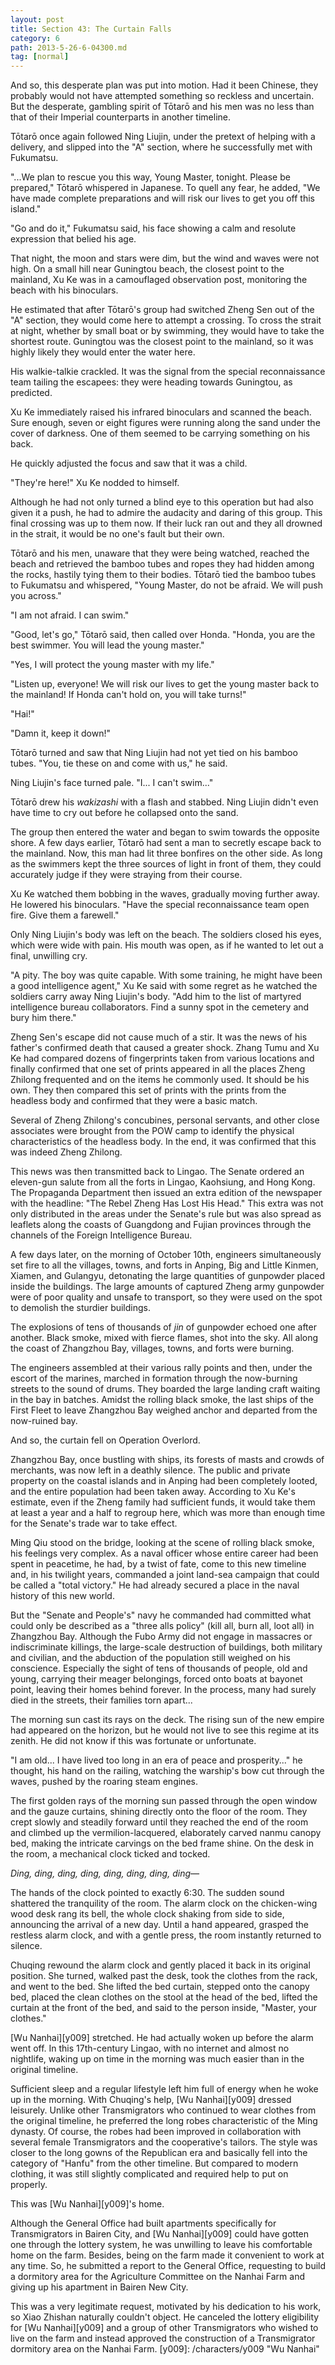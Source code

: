```yaml
---
layout: post
title: Section 43: The Curtain Falls
category: 6
path: 2013-5-26-6-04300.md
tag: [normal]
---
```


And so, this desperate plan was put into motion. Had it been Chinese, they probably would not have attempted something so reckless and uncertain. But the desperate, gambling spirit of Tōtarō and his men was no less than that of their Imperial counterparts in another timeline.

Tōtarō once again followed Ning Liujin, under the pretext of helping with a delivery, and slipped into the "A" section, where he successfully met with Fukumatsu.

"...We plan to rescue you this way, Young Master, tonight. Please be prepared," Tōtarō whispered in Japanese. To quell any fear, he added, "We have made complete preparations and will risk our lives to get you off this island."

"Go and do it," Fukumatsu said, his face showing a calm and resolute expression that belied his age.

That night, the moon and stars were dim, but the wind and waves were not high. On a small hill near Guningtou beach, the closest point to the mainland, Xu Ke was in a camouflaged observation post, monitoring the beach with his binoculars.

He estimated that after Tōtarō's group had switched Zheng Sen out of the "A" section, they would come here to attempt a crossing. To cross the strait at night, whether by small boat or by swimming, they would have to take the shortest route. Guningtou was the closest point to the mainland, so it was highly likely they would enter the water here.

His walkie-talkie crackled. It was the signal from the special reconnaissance team tailing the escapees: they were heading towards Guningtou, as predicted.

Xu Ke immediately raised his infrared binoculars and scanned the beach. Sure enough, seven or eight figures were running along the sand under the cover of darkness. One of them seemed to be carrying something on his back.

He quickly adjusted the focus and saw that it was a child.

"They're here!" Xu Ke nodded to himself.

Although he had not only turned a blind eye to this operation but had also given it a push, he had to admire the audacity and daring of this group. This final crossing was up to them now. If their luck ran out and they all drowned in the strait, it would be no one's fault but their own.

Tōtarō and his men, unaware that they were being watched, reached the beach and retrieved the bamboo tubes and ropes they had hidden among the rocks, hastily tying them to their bodies. Tōtarō tied the bamboo tubes to Fukumatsu and whispered, "Young Master, do not be afraid. We will push you across."

"I am not afraid. I can swim."

"Good, let's go," Tōtarō said, then called over Honda. "Honda, you are the best swimmer. You will lead the young master."

"Yes, I will protect the young master with my life."

"Listen up, everyone! We will risk our lives to get the young master back to the mainland! If Honda can't hold on, you will take turns!"

"Hai!"

"Damn it, keep it down!"

Tōtarō turned and saw that Ning Liujin had not yet tied on his bamboo tubes. "You, tie these on and come with us," he said.

Ning Liujin's face turned pale. "I... I can't swim..."

Tōtarō drew his *wakizashi* with a flash and stabbed. Ning Liujin didn't even have time to cry out before he collapsed onto the sand.

The group then entered the water and began to swim towards the opposite shore. A few days earlier, Tōtarō had sent a man to secretly escape back to the mainland. Now, this man had lit three bonfires on the other side. As long as the swimmers kept the three sources of light in front of them, they could accurately judge if they were straying from their course.

Xu Ke watched them bobbing in the waves, gradually moving further away. He lowered his binoculars. "Have the special reconnaissance team open fire. Give them a farewell."

Only Ning Liujin's body was left on the beach. The soldiers closed his eyes, which were wide with pain. His mouth was open, as if he wanted to let out a final, unwilling cry.

"A pity. The boy was quite capable. With some training, he might have been a good intelligence agent," Xu Ke said with some regret as he watched the soldiers carry away Ning Liujin's body. "Add him to the list of martyred intelligence bureau collaborators. Find a sunny spot in the cemetery and bury him there."

Zheng Sen's escape did not cause much of a stir. It was the news of his father's confirmed death that caused a greater shock. Zhang Tumu and Xu Ke had compared dozens of fingerprints taken from various locations and finally confirmed that one set of prints appeared in all the places Zheng Zhilong frequented and on the items he commonly used. It should be his own. They then compared this set of prints with the prints from the headless body and confirmed that they were a basic match.

Several of Zheng Zhilong's concubines, personal servants, and other close associates were brought from the POW camp to identify the physical characteristics of the headless body. In the end, it was confirmed that this was indeed Zheng Zhilong.

This news was then transmitted back to Lingao. The Senate ordered an eleven-gun salute from all the forts in Lingao, Kaohsiung, and Hong Kong. The Propaganda Department then issued an extra edition of the newspaper with the headline: "The Rebel Zheng Has Lost His Head." This extra was not only distributed in the areas under the Senate's rule but was also spread as leaflets along the coasts of Guangdong and Fujian provinces through the channels of the Foreign Intelligence Bureau.

A few days later, on the morning of October 10th, engineers simultaneously set fire to all the villages, towns, and forts in Anping, Big and Little Kinmen, Xiamen, and Gulangyu, detonating the large quantities of gunpowder placed inside the buildings. The large amounts of captured Zheng army gunpowder were of poor quality and unsafe to transport, so they were used on the spot to demolish the sturdier buildings.

The explosions of tens of thousands of *jin* of gunpowder echoed one after another. Black smoke, mixed with fierce flames, shot into the sky. All along the coast of Zhangzhou Bay, villages, towns, and forts were burning.

The engineers assembled at their various rally points and then, under the escort of the marines, marched in formation through the now-burning streets to the sound of drums. They boarded the large landing craft waiting in the bay in batches. Amidst the rolling black smoke, the last ships of the First Fleet to leave Zhangzhou Bay weighed anchor and departed from the now-ruined bay.

And so, the curtain fell on Operation Overlord.

Zhangzhou Bay, once bustling with ships, its forests of masts and crowds of merchants, was now left in a deathly silence. The public and private property on the coastal islands and in Anping had been completely looted, and the entire population had been taken away. According to Xu Ke's estimate, even if the Zheng family had sufficient funds, it would take them at least a year and a half to regroup here, which was more than enough time for the Senate's trade war to take effect.

Ming Qiu stood on the bridge, looking at the scene of rolling black smoke, his feelings very complex. As a naval officer whose entire career had been spent in peacetime, he had, by a twist of fate, come to this new timeline and, in his twilight years, commanded a joint land-sea campaign that could be called a "total victory." He had already secured a place in the naval history of this new world.

But the "Senate and People's" navy he commanded had committed what could only be described as a "three alls policy" (kill all, burn all, loot all) in Zhangzhou Bay. Although the Fubo Army did not engage in massacres or indiscriminate killings, the large-scale destruction of buildings, both military and civilian, and the abduction of the population still weighed on his conscience. Especially the sight of tens of thousands of people, old and young, carrying their meager belongings, forced onto boats at bayonet point, leaving their homes behind forever. In the process, many had surely died in the streets, their families torn apart...

The morning sun cast its rays on the deck. The rising sun of the new empire had appeared on the horizon, but he would not live to see this regime at its zenith. He did not know if this was fortunate or unfortunate.

"I am old... I have lived too long in an era of peace and prosperity..." he thought, his hand on the railing, watching the warship's bow cut through the waves, pushed by the roaring steam engines.

The first golden rays of the morning sun passed through the open window and the gauze curtains, shining directly onto the floor of the room. They crept slowly and steadily forward until they reached the end of the room and climbed up the vermilion-lacquered, elaborately carved nanmu canopy bed, making the intricate carvings on the bed frame shine. On the desk in the room, a mechanical clock ticked and tocked.

*Ding, ding, ding, ding, ding, ding, ding, ding—*

The hands of the clock pointed to exactly 6:30. The sudden sound shattered the tranquility of the room. The alarm clock on the chicken-wing wood desk rang its bell, the whole clock shaking from side to side, announcing the arrival of a new day. Until a hand appeared, grasped the restless alarm clock, and with a gentle press, the room instantly returned to silence.

Chuqing rewound the alarm clock and gently placed it back in its original position. She turned, walked past the desk, took the clothes from the rack, and went to the bed. She lifted the bed curtain, stepped onto the canopy bed, placed the clean clothes on the stool at the head of the bed, lifted the curtain at the front of the bed, and said to the person inside, "Master, your clothes."

[Wu Nanhai][y009] stretched. He had actually woken up before the alarm went off. In this 17th-century Lingao, with no internet and almost no nightlife, waking up on time in the morning was much easier than in the original timeline.

Sufficient sleep and a regular lifestyle left him full of energy when he woke up in the morning. With Chuqing's help, [Wu Nanhai][y009] dressed leisurely. Unlike other Transmigrators who continued to wear clothes from the original timeline, he preferred the long robes characteristic of the Ming dynasty. Of course, the robes had been improved in collaboration with several female Transmigrators and the cooperative's tailors. The style was closer to the long gowns of the Republican era and basically fell into the category of "Hanfu" from the other timeline. But compared to modern clothing, it was still slightly complicated and required help to put on properly.

This was [Wu Nanhai][y009]'s home.

Although the General Office had built apartments specifically for Transmigrators in Bairen City, and [Wu Nanhai][y009] could have gotten one through the lottery system, he was unwilling to leave his comfortable home on the farm. Besides, being on the farm made it convenient to work at any time. So, he submitted a report to the General Office, requesting to build a dormitory area for the Agriculture Committee on the Nanhai Farm and giving up his apartment in Bairen New City.

This was a very legitimate request, motivated by his dedication to his work, so Xiao Zhishan naturally couldn't object. He canceled the lottery eligibility for [Wu Nanhai][y009] and a group of other Transmigrators who wished to live on the farm and instead approved the construction of a Transmigrator dormitory area on the Nanhai Farm.
[y009]: /characters/y009 "Wu Nanhai"